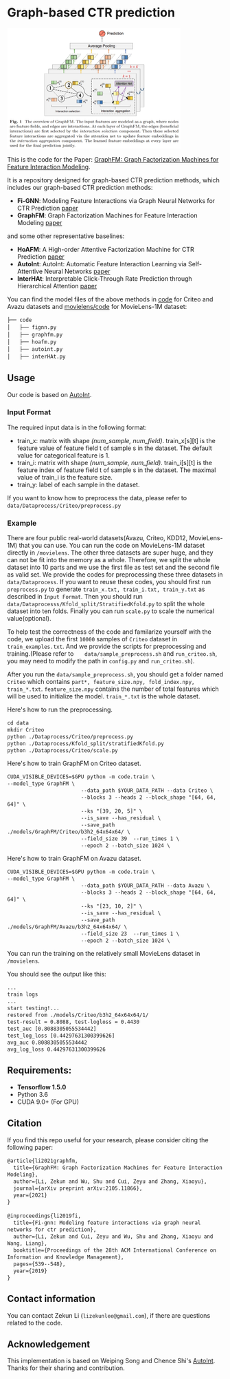 # Graph-based CTR prediction

<img src="graphfm.png" alt="model" style="zoom: 50%;" />

This is the code for the Paper: [GraphFM: Graph Factorization Machines for Feature Interaction Modeling](https://arxiv.org/abs/2105.11866v4).

It is a repository designed for graph-based CTR prediction methods, which includes our graph-based CTR prediction methods:
  - **Fi-GNN**: Modeling Feature Interactions via Graph Neural Networks for CTR Prediction [paper](https://arxiv.org/abs/1910.05552)
  - **GraphFM**: Graph Factorization Machines for Feature Interaction Modeling [paper](https://arxiv.org/abs/2105.11866)

and some other representative baselines:
  - **HoAFM**: A High-order Attentive Factorization Machine for CTR Prediction [paper](https://www.sciencedirect.com/science/article/pii/S0306457319302389)
  - **AutoInt**: AutoInt: Automatic Feature Interaction Learning via Self-Attentive Neural Networks [paper](https://arxiv.org/abs/1810.11921)
  - **InterHAt**: Interpretable Click-Through Rate Prediction through Hierarchical Attention [paper](https://dl.acm.org/doi/abs/10.1145/3336191.3371785)

You can find the model files of the above methods in [code](./code/) for Criteo and Avazu datasets and [movielens/code](./movielens/code/) for MovieLens-1M dataset:
```bash
├── code                   
│   ├── fignn.py
│   ├── graphfm.py                
│   ├── hoafm.py
│   ├── autoint.py                   
│   ├── interHAt.py            
```

## Usage
Our code is based on [AutoInt](https://github.com/DeepGraphLearning/RecommenderSystems/tree/master/featureRec).
### Input Format
The required input data is in the following format:
* train_x: matrix with shape *(num_sample, num_field)*. train_x[s][t] is the feature value of feature field t of sample s in the dataset. The default value for categorical feature is 1.
* train_i: matrix with shape *(num_sample, num_field)*. train_i[s][t] is the feature index of feature field t of sample s in the dataset. The maximal value of train_i is the feature size.
* train_y: label of each sample in the dataset.

If you want to know how to preprocess the data, please refer to `data/Dataprocess/Criteo/preprocess.py`

### Example
There are four public real-world datasets(Avazu, Criteo, KDD12, MovieLens-1M) that you can use. You can run the code on MovieLens-1M dataset directly in `/movielens`. The other three datasets are super huge, and they can not be fit into the memory as a whole. Therefore, we split the whole dataset into 10 parts and we use the first file as test set and the second file as valid set. We provide the codes for preprocessing these three datasets in `data/Dataprocess`. If you want to reuse these codes, you should first run `preprocess.py` to generate `train_x.txt, train_i.txt, train_y.txt` as described in `Input Format`. Then you should run `data/Dataprocesss/Kfold_split/StratifiedKfold.py` to split the whole dataset into ten folds. Finally you can run `scale.py` to scale the numerical value(optional).

To help test the correctness of the code and familarize yourself with the code, we upload the first `10000` samples of `Criteo` dataset in `train_examples.txt`. And we provide the scripts for preprocessing and training.(Please refer to `	data/sample_preprocess.sh` and `run_criteo.sh`, you may need to modify the path in `config.py` and `run_criteo.sh`). 

After you run the `data/sample_preprocess.sh`, you should get a folder named `Criteo` which contains `part*, feature_size.npy, fold_index.npy, train_*.txt`. `feature_size.npy` contains the number of total features which will be used to initialize the model. `train_*.txt` is the whole dataset.

Here's how to run the preprocessing.

```
cd data
mkdir Criteo
python ./Dataprocess/Criteo/preprocess.py
python ./Dataprocess/Kfold_split/stratifiedKfold.py
python ./Dataprocess/Criteo/scale.py
```

Here's how to train GraphFM on Criteo dataset.
```
CUDA_VISIBLE_DEVICES=$GPU python -m code.train \
--model_type GraphFM \
                        --data_path $YOUR_DATA_PATH --data Criteo \
                        --blocks 3 --heads 2 --block_shape "[64, 64, 64]" \
                        --ks "[39, 20, 5]" \
                        --is_save --has_residual \
                        --save_path ./models/GraphFM/Criteo/b3h2_64x64x64/ \
                        --field_size 39  --run_times 1 \
                        --epoch 2 --batch_size 1024 \
```

Here's how to train GraphFM on Avazu dataset.
```
CUDA_VISIBLE_DEVICES=$GPU python -m code.train \
--model_type GraphFM \
                        --data_path $YOUR_DATA_PATH --data Avazu \
                        --blocks 3 --heads 2 --block_shape "[64, 64, 64]" \
                        --ks "[23, 10, 2]" \
                        --is_save --has_residual \
                        --save_path ./models/GraphFM/Avazu/b3h2_64x64x64/ \
                        --field_size 23  --run_times 1 \
                        --epoch 2 --batch_size 1024 \
```

You can run the training on the relatively small MovieLens dataset in `/movielens`.


You should see the output like this:

```
...
train logs
...
start testing!...
restored from ./models/Criteo/b3h2_64x64x64/1/
test-result = 0.8088, test-logloss = 0.4430
test_auc [0.8088305055534442]
test_log_loss [0.44297631300399626]
avg_auc 0.8088305055534442
avg_log_loss 0.44297631300399626
```

## Requirements: 
* **Tensorflow 1.5.0**
* Python 3.6
* CUDA 9.0+ (For GPU)

## Citation
If you find this repo useful for your research, please consider citing the following paper:
```
@article{li2021graphfm,
  title={GraphFM: Graph Factorization Machines for Feature Interaction Modeling},
  author={Li, Zekun and Wu, Shu and Cui, Zeyu and Zhang, Xiaoyu},
  journal={arXiv preprint arXiv:2105.11866},
  year={2021}
}

@inproceedings{li2019fi,
  title={Fi-gnn: Modeling feature interactions via graph neural networks for ctr prediction},
  author={Li, Zekun and Cui, Zeyu and Wu, Shu and Zhang, Xiaoyu and Wang, Liang},
  booktitle={Proceedings of the 28th ACM International Conference on Information and Knowledge Management},
  pages={539--548},
  year={2019}
}
```


## Contact information
You can contact Zekun Li (`lizekunlee@gmail.com`), if there are questions related to the code.


## Acknowledgement
This implementation is based on Weiping Song and Chence Shi's [AutoInt](https://github.com/DeepGraphLearning/RecommenderSystems/tree/master/featureRec). Thanks for their sharing and contribution.
